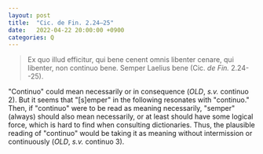 ```yaml
---
layout: post
title:  "Cic. de Fin. 2.24–25"
date:   2022-04-22 20:00:00 +0900
categories: Q
---
```


>Ex quo illud efficitur, qui bene cenent omnis libenter cenare, qui libenter, non continuo bene. Semper Laelius bene (Cic. *de Fin.* 2.24--25).

"Continuo" could mean necessarily or in consequence (*OLD*, _s.v._ continuo 2). But it seems that "[s]emper" in the following resonates with "continuo." Then, if "continuo" were to be read as meaning necessarily, "semper" (always) should also mean necessarily, or at least should have some logical force, which is hard to find when consulting dictionaries. Thus, the plausible reading of "continuo" would be taking it as meaning without intermission or continuously (*OLD*, _s.v._ continuo 3).
